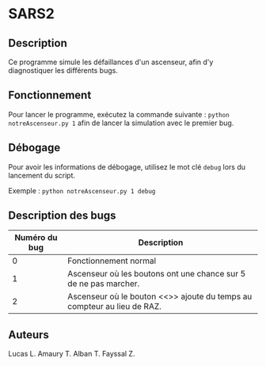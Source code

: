 # SARS2

## Description

Ce programme simule les défaillances d'un ascenseur, afin d'y diagnostiquer les différents bugs.

## Fonctionnement

Pour lancer le programme, exécutez la commande suivante : 
```python notreAscenseur.py 1```
afin de lancer la simulation avec le premier bug.

## Débogage

Pour avoir les informations de débogage, utilisez le mot clé `debug` lors du lancement du script. 

Exemple : 
```python notreAscenseur.py 1 debug```

## Description des bugs 

| Numéro du bug | Description |
| ------- | ---------| 
|0 | Fonctionnement normal | 
|1 | Ascenseur où les boutons ont une chance sur 5 de ne pas marcher.|
|2|Ascenseur où le bouton <<>> ajoute du temps au compteur au lieu de RAZ.|


## Auteurs 

Lucas L.
Amaury T.
Alban T.
Fayssal Z.

